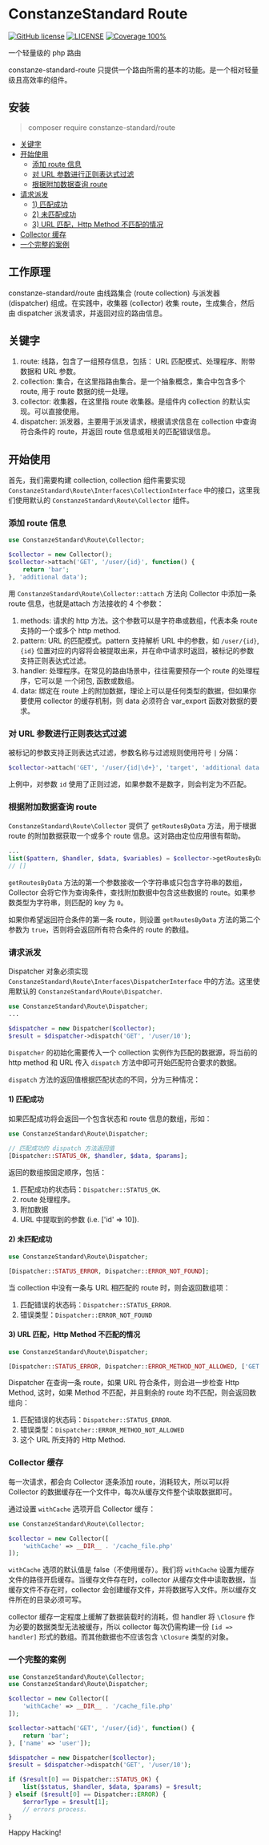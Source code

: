 # ConstanzeStandard Route

[![GitHub license](https://img.shields.io/github/license/alienwow/SnowLeopard.svg)](https://github.com/alienwow/SnowLeopard/blob/master/LICENSE)
[![LICENSE](https://img.shields.io/badge/license-Anti%20996-blue.svg)](https://github.com/996icu/996.ICU/blob/master/LICENSE)
[![Coverage 100%](https://img.shields.io/azure-devops/coverage/swellaby/opensource/25.svg)](https://github.com/constanze-standard/route)

一个轻量级的 php 路由

constanze-standard-route 只提供一个路由所需的基本的功能。是一个相对轻量级且高效率的组件。

## 安装
> composer require constanze-standard/route

* [关键字](#关键字)
* [开始使用](#开始使用)
  * [添加 route 信息](#添加-route-信息)
  * [对 URL 参数进行正则表达式过滤](#对-URL-参数进行正则表达式过滤)
  * [根据附加数据查询 route](#根据附加数据查询-route)
* [请求派发](#请求派发)
  * [1) 匹配成功](#1-匹配成功)
  * [2) 未匹配成功](#2-未匹配成功)
  * [3) URL 匹配，Http Method 不匹配的情况](#3-url-匹配http-method-不匹配的情况)
* [Collector 缓存](#collector-缓存)
* [一个完整的案例](#一个完整的案例)

## 工作原理
constanze-standard/route 由线路集合 (route collection) 与派发器 (dispatcher) 组成。在实践中，收集器 (collector) 收集 route，生成集合，然后由 dispatcher 派发请求，并返回对应的路由信息。

## 关键字
1. route: 线路，包含了一组预存信息，包括： URL 匹配模式、处理程序、附带数据和 URL 参数。
2. collection: 集合，在这里指路由集合。是一个抽象概念，集合中包含多个 route, 用于 route 数据的统一处理。
3. collector: 收集器，在这里指 route 收集器。是组件内 collection 的默认实现。可以直接使用。
4. dispatcher: 派发器，主要用于派发请求，根据请求信息在 collection 中查询符合条件的 route，并返回 route 信息或相关的匹配错误信息。

## 开始使用
首先，我们需要构建 collection, collection 组件需要实现 `ConstanzeStandard\Route\Interfaces\CollectionInterface` 中的接口，这里我们使用默认的 `ConstanzeStandard\Route\Collector` 组件。

### 添加 route 信息
```php
use ConstanzeStandard\Route\Collector;

$collector = new Collector();
$collector->attach('GET', '/user/{id}', function() {
    return 'bar';
}, 'additional data');
```
用 `ConstanzeStandard\Route\Collector::attach` 方法向 Collector 中添加一条 route 信息，也就是attach 方法接收的 4 个参数：
1. methods: 请求的 http 方法。这个参数可以是字符串或数组，代表本条 route 支持的一个或多个 http method.
2. pattern: URL 的匹配模式。pattern 支持解析 URL 中的参数，如 `/user/{id}`, `{id}` 位置对应的内容将会被提取出来，并在命中请求时返回，被标记的参数支持正则表达式过滤。
3. handler: 处理程序。在常见的路由场景中，往往需要预存一个 route 的处理程序，它可以是 一个闭包, 函数或数组。
4. data: 绑定在 route 上的附加数据，理论上可以是任何类型的数据，但如果你要使用 collector 的缓存机制，则 data 必须符合 var_export 函数对数据的要求。

### 对 URL 参数进行正则表达式过滤
被标记的参数支持正则表达式过滤，参数名称与过滤规则使用符号 `|` 分隔：
```php
$collector->attach('GET', '/user/{id|\d+}', 'target', 'additional data');
```
上例中，对参数 `id` 使用了正则过滤，如果参数不是数字，则会判定为不匹配。

### 根据附加数据查询 route
`ConstanzeStandard\Route\Collector` 提供了 `getRoutesByData` 方法，用于根据 route 的附加数据获取一个或多个 route 信息。这对路由定位应用很有帮助。
```php
...
list($pattern, $handler, $data, $variables) = $collector->getRoutesByData(['name' => 'Alex']);
// []
```
`getRoutesByData` 方法的第一个参数接收一个字符串或只包含字符串的数组，Collector 会将它作为查询条件，查找附加数据中包含这些数据的 route。如果参数类型为字符串，则匹配的 key 为 `0`。

如果你希望返回符合条件的第一条 route，则设置 `getRoutesByData` 方法的第二个参数为 `true`，否则将会返回所有符合条件的 route 的数组。

### 请求派发
Dispatcher 对象必须实现 `ConstanzeStandard\Route\Interfaces\DispatcherInterface` 中的方法。这里使用默认的 `ConstanzeStandard\Route\Dispatcher`.

```php
use ConstanzeStandard\Route\Dispatcher;
...

$dispatcher = new Dispatcher($collector);
$result = $dispatcher->dispatch('GET', '/user/10');
```
`Dispatcher` 的初始化需要传入一个 collection 实例作为匹配的数据源，将当前的 http method 和 URL 传入 `dispatch` 方法中即可开始匹配符合要求的数据。

`dispatch` 方法的返回值根据匹配状态的不同，分为三种情况：
#### 1) 匹配成功
如果匹配成功将会返回一个包含状态和 route 信息的数组，形如：
```php
use ConstanzeStandard\Route\Dispatcher;

// 匹配成功的 dispatch 方法返回值
[Dispatcher::STATUS_OK, $handler, $data, $params];
```
返回的数组按固定顺序，包括：
1. 匹配成功的状态码：`Dispatcher::STATUS_OK`.
2. route 处理程序。
3. 附加数据
4. URL 中提取到的参数 (i.e. ['id' => 10]).

#### 2) 未匹配成功
```php
use ConstanzeStandard\Route\Dispatcher;

[Dispatcher::STATUS_ERROR, Dispatcher::ERROR_NOT_FOUND];
```
当 collection 中没有一条与 URL 相匹配的 route 时，则会返回数组项：
1. 匹配错误的状态码：`Dispatcher::STATUS_ERROR`.
2. 错误类型：`Dispatcher::ERROR_NOT_FOUND`

#### 3) URL 匹配，Http Method 不匹配的情况
```php
use ConstanzeStandard\Route\Dispatcher;

[Dispatcher::STATUS_ERROR, Dispatcher::ERROR_METHOD_NOT_ALLOWED, ['GET', 'POST']];
```
Dispatcher 在查询一条 route，如果 URL 符合条件，则会进一步检查 Http Method, 这时，如果 Method 不匹配，并且剩余的 route 均不匹配，则会返回数组向：
1. 匹配错误的状态码：`Dispatcher::STATUS_ERROR`.
2. 错误类型：`Dispatcher::ERROR_METHOD_NOT_ALLOWED`
3. 这个 URL 所支持的 Http Method.

### Collector 缓存
每一次请求，都会向 Collector 逐条添加 route，消耗较大，所以可以将 Collector 的数据缓存在一个文件中，每次从缓存文件整个读取数据即可。

通过设置 `withCache` 选项开启 Collector 缓存：
```php
use ConstanzeStandard\Route\Collector;

$collector = new Collector([
    'withCache' => __DIR__ . '/cache_file.php'
]);
```
`withCache` 选项的默认值是 false（不使用缓存）。我们将 `withCache` 设置为缓存文件的路径开启缓存。当缓存文件存在时，collector 从缓存文件中读取数据，当缓存文件不存在时，collector 会创建缓存文件，并将数据写入文件。所以缓存文件所在的目录必须可写。

collector 缓存一定程度上缓解了数据装载时的消耗，但 handler 将 `\Closure` 作为必要的数据类型无法被缓存，所以 collector 每次仍需构建一份 `[id => handler]` 形式的数组。而其他数据也不应该包含 `\Closure` 类型的对象。

### 一个完整的案例
```php
use ConstanzeStandard\Route\Collector;
use ConstanzeStandard\Route\Dispatcher;

$collector = new Collector([
    'withCache' => __DIR__ . '/cache_file.php'
]);

$collector->attach('GET', '/user/{id}', function() {
    return 'bar';
}, ['name' => 'user']);

$dispatcher = new Dispatcher($collector);
$result = $dispatcher->dispatch('GET', '/user/10');

if ($result[0] == Dispatcher::STATUS_OK) {
    list($status, $handler, $data, $params) = $result;
} elseif ($result[0] == Dispatcher::ERROR) {
    $errorType = $result[1];
    // errors process.
}
```

Happy Hacking!
